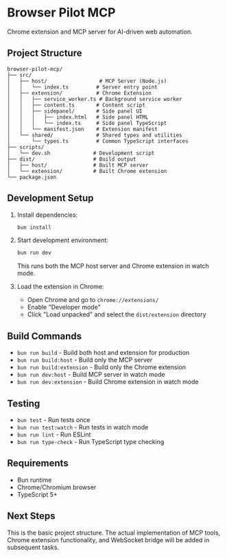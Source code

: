 # Browser Pilot MCP

Chrome extension and MCP server for AI-driven web automation.

## Project Structure

```
browser-pilot-mcp/
├── src/
│   ├── host/                 # MCP Server (Node.js)
│   │   └── index.ts         # Server entry point
│   ├── extension/           # Chrome Extension
│   │   ├── service_worker.ts # Background service worker
│   │   ├── content.ts       # Content script
│   │   ├── sidepanel/       # Side panel UI
│   │   │   ├── index.html   # Side panel HTML
│   │   │   └── index.ts     # Side panel TypeScript
│   │   └── manifest.json    # Extension manifest
│   └── shared/              # Shared types and utilities
│       └── types.ts         # Common TypeScript interfaces
├── scripts/
│   └── dev.sh              # Development script
├── dist/                   # Build output
│   ├── host/               # Built MCP server
│   └── extension/          # Built Chrome extension
└── package.json
```

## Development Setup

1. Install dependencies:

   ```bash
   bun install
   ```

2. Start development environment:

   ```bash
   bun run dev
   ```

   This runs both the MCP host server and Chrome extension in watch mode.

3. Load the extension in Chrome:
   - Open Chrome and go to `chrome://extensions/`
   - Enable "Developer mode"
   - Click "Load unpacked" and select the `dist/extension` directory

## Build Commands

- `bun run build` - Build both host and extension for production
- `bun run build:host` - Build only the MCP server
- `bun run build:extension` - Build only the Chrome extension
- `bun run dev:host` - Build MCP server in watch mode
- `bun run dev:extension` - Build Chrome extension in watch mode

## Testing

- `bun test` - Run tests once
- `bun run test:watch` - Run tests in watch mode
- `bun run lint` - Run ESLint
- `bun run type-check` - Run TypeScript type checking

## Requirements

- Bun runtime
- Chrome/Chromium browser
- TypeScript 5+

## Next Steps

This is the basic project structure. The actual implementation of MCP tools, Chrome extension functionality, and WebSocket bridge will be added in subsequent tasks.
